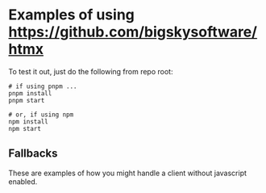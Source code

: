 # Examples of using https://github.com/bigskysoftware/htmx

To test it out, just do the following from repo root:
```
# if using pnpm ...
pnpm install
pnpm start

# or, if using npm
npm install
npm start
```


## Fallbacks

These are examples of how you might handle a client without javascript enabled.
